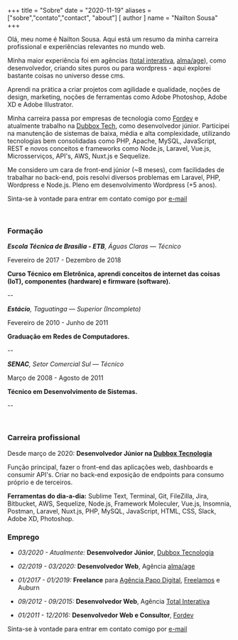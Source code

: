 +++
title = "Sobre"
date = "2020-11-19"
aliases = ["sobre","contato","contact", "about"]
[ author ]
  name = "Nailton Sousa"
+++

Olá, meu nome é Nailton Sousa. Aqui está um resumo da minha carreira profissional e experiências relevantes no mundo web.

Minha maior experiência foi em agências ([total interativa](http://totalinterativa.com.br/), [alma/age](https://almaage.com.br/)), como desenvolvedor, criando sites puros ou para wordpress - aqui explorei bastante coisas no universo desse cms. 

Aprendi na prática a criar projetos com agilidade e qualidade, noções de design, marketing, noções de ferramentas como Adobe Photoshop, Adobe XD e Adobe Illustrator.

  
Minha carreira passa por empresas de tecnologia como [Fordev](https://registro.br/tecnologia/ferramentas/whois/?search=fordev.com.br) e atualmente trabalho na [Dubbox Tech](http://dubbox.com.br/), como desenvolvedor júnior. Participei na manutenção de sistemas de baixa, média e alta complexidade, utilizando tecnologias bem consolidadas como PHP, Apache, MySQL, JavaScript, REST e novos conceitos e frameworks como Node.js, Laravel, Vue.js, Microsserviços, API's, AWS, Nuxt.js e Sequelize.

  

Me considero um cara de front-end júnior (~8 meses), com facilidades de trabalhar no back-end, pois resolvi diversos problemas em Laravel, PHP, Wordpress e Node.js. Pleno em desenvolvimento Wordpress (+5 anos).

Sinta-se à vontade para entrar em contato comigo por [e-mail](mailto:nailton.osn@gmail.com)
  
<br>

### Formação
***Escola Técnica de Brasília - ETB**, Águas Claras — Técnico*

Fevereiro de 2017 - Dezembro de 2018

**Curso Técnico em Eletrônica, aprendi conceitos de internet das coisas (IoT), componentes (hardware) e firmware (software).**

--

***Estácio**, Taguatinga — Superior (Incompleto)*

Fevereiro de 2010 - Junho de 2011

**Graduação em Redes de Computadores.**

--

***SENAC**, Setor Comercial Sul — Técnico*

Março de 2008 - Agosto de 2011

**Técnico em Desenvolvimento de Sistemas.**

--
 
<br>

### Carreira profissional
Desde março de 2020: **Desenvolvedor Júnior na [Dubbox Tecnologia](https://dubbox.com.br/)**

Função principal, fazer o front-end das aplicações web, dashboards e consumir API's. Criar no back-end exposição de endpoints para consumo próprio e de terceiros.

  

**Ferramentas do dia-a-dia:** Sublime Text, Terminal, Git, FileZilla, Jira, Bitbucket, AWS, Sequelize, Node.js, Framework Moleculer, Vue.js, Insomnia, Postman, Laravel, Nuxt.js, PHP, MySQL, JavaScript, HTML, CSS, Slack, Adobe XD, Photoshop.

  


### Emprego

  
  

-   *03/2020 - Atualmente:* **Desenvolvedor Júnior**, [Dubbox Tecnologia](http://dubbox.com.br/)
-   *02/2019 - 03/2020:* **Desenvolvedor Web**, Agência [alma/age](https://almaage.com.br/)
-   *01/2017 - 01/2019:* **Freelance** para [Agência Papo Digital](https://agenciapapodigital.com.br/), [Freelamos](https://freelamos.com.br/) e Auburn
    
-   *09/2012 - 09/2015:* **Desenvolvedor Web**, Agência [Total Interativa](http://www.totalinterativa.com.br/)
    
-   *01/2011 - 12/2016:* **Desenvolvedor Web e Consultor**, [Fordev](https://fordev.com.br)

Sinta-se à vontade para entrar em contato comigo por [e-mail](mailto:nailton.osn@gmail.com)

